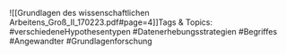 
![[Grundlagen des wissenschaftlichen Arbeitens_Groß_II_170223.pdf#page=4]]Tags & Topics:
   #verschiedeneHypothesentypen
   #Datenerhebungsstrategien
   #Begriffes
   #Angewandter
   #Grundlagenforschung